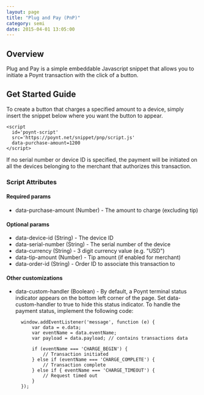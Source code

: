 ```yaml
---
layout: page
title: "Plug and Pay (PnP)"
category: semi
date: 2015-04-01 13:05:00
---
```


## Overview

Plug and Pay is a simple embeddable Javascript snippet that allows you to initiate a Poynt transaction with the click of a button.

## Get Started Guide
To create a button that charges a specified amount to a device, simply insert
the snippet below where you want the button to appear.

    <script
      id='poynt-script'
      src='https://poynt.net/snippet/pnp/script.js'
      data-purchase-amount=1200
    </script>

If no serial number or device ID is specified, the payment will be initiated on all the devices belonging to the merchant that authorizes this transaction.

### Script Attributes
#### Required params
* data-purchase-amount (Number) - The amount to charge (excluding tip)

#### Optional params
* data-device-id (String) - The device ID
* data-serial-number (String) - The serial number of the device
* data-currency (String) - 3 digit currency value (e.g. "USD")
* data-tip-amount (Number) - Tip amount (if enabled for merchant)
* data-order-id (String) - Order ID to associate this transaction to

#### Other customizations
* data-custom-handler (Boolean) - By default, a Poynt terminal status indicator appears on the bottom left corner of the page. Set data-custom-handler to true to hide this status indicator. To handle the payment status, implement the following code:

	 	window.addEventListener('message', function (e) {
	 		var data = e.data;
	 		var eventName = data.eventName;
	 		var payload = data.payload;	// contains transactions data

	 		if (eventName === 'CHARGE_BEGIN') {
	 			// Transaction initiated
        	} else if (eventName === 'CHARGE_COMPLETE') {
        		// Transaction complete
        	} else if { eventName === 'CHARGE_TIMEOUT') {
        		// Request timed out
 			}
        });
